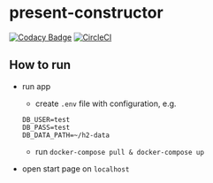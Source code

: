 # present-constructor

[![Codacy Badge](https://api.codacy.com/project/badge/Grade/b613fc9b377c46cfb92ed0019f545fc4)](https://app.codacy.com/app/osipov.artemy/present-constructor?utm_source=github.com&utm_medium=referral&utm_content=artemy-osipov/present-constructor&utm_campaign=Badge_Grade_Settings)
[![CircleCI](https://circleci.com/gh/artemy-osipov/present-constructor/tree/develop.svg?style=svg)](https://circleci.com/gh/artemy-osipov/present-constructor/tree/develop)

## How to run

- run app
  - create `.env` file with configuration, e.g.

  ```properties
  DB_USER=test
  DB_PASS=test
  DB_DATA_PATH=~/h2-data
  ```

  - run `docker-compose pull & docker-compose up`
- open start page on `localhost`
